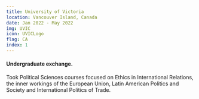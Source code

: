 ```yaml
---
title: University of Victoria
location: Vancouver Island, Canada
date: Jan 2022 - May 2022
img: UVIC
icon: UVICLogo
flag: CA
index: 1
---
```


<h4 class="text-left text-[clamp(1.3rem,3vw,1.45rem)] text-black">Undergraduate exchange.</h4>

<p class="prose">Took Political Sciences courses focused on Ethics in International Relations, the inner workings of the European Union, Latin American Politics and Society and International Politics of Trade.</p>
